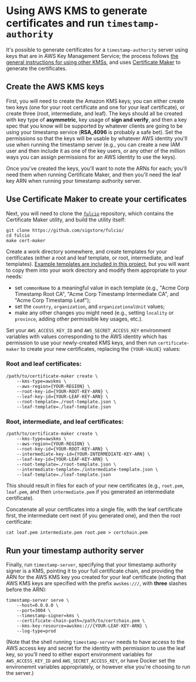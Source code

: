 # Using AWS KMS to generate certificates and run `timestamp-authority`

It's possible to generate certificates for a `timestamp-authority` server using keys that are in AWS Key Management Service; the process follows [the general instructions for using other KMSs](https://github.com/sigstore/timestamp-authority/tree/main?tab=readme-ov-file#other-kmss), and uses [Certificate Maker](https://github.com/sigstore/fulcio/blob/main/docs/certificate-maker.md) to generate the certificates.

## Create the AWS KMS keys

First, you will need to create the Amazon KMS keys; you can either create two keys (one for your root certificate and one for your leaf certificate), or create three (root, intermediate, and leaf). The keys should all be created with key type of **asymmetric**, key usage of **sign and verify**, and then a key spec that you know will be supported by whatever clients are going to be using your timestamp service (**RSA_4096** is probably a safe bet). Set the permissions so that the keys will be usable by whatever AWS identity you'll use when running the timestamp server (e.g., you can create a new IAM user and then include it as one of the key users, or any other of the million ways you can assign permissions for an AWS identity to use the keys).

Once you've created the keys, you'll want to note the ARNs for each; you'll need them when running Certificate Maker, and then you'll need the leaf key ARN when running your timestamp authority server.

## Use Certificate Maker to create your certificates

Next, you will need to clone the [`fulcio`](https://github.com/sigstore/fulcio/) repository, which contains the Certificate Maker utility, and build the utility itself:

```
git clone https://github.com/sigstore/fulcio/
cd fulcio
make cert-maker
```

Create a work directory somewhere, and create templates for your certificates (either a root and leaf template, or root, intermediate, and leaf templates). [Example templates are included in this project](https://github.com/sigstore/timestamp-authority/tree/main/pkg/certmaker/templates), but you will want to copy them into your work directory and modify them appropriate to your needs:

* set `commonName` to a meaningful value in each template (e.g., "Acme Corp Timestamp Root CA", "Acme Corp Timestamp Intermediate CA", and "Acme Corp Timestamp Leaf");
* set the `country`, `organization`, and `organizationalUnit` values;
* make any other changes you might need (e.g., setting `locality` or `province`, adding other permissible key usages, etc.).

Set your `AWS_ACCESS_KEY_ID` and `AWS_SECRET_ACCESS_KEY` environment variables with values corresponding to the AWS identity which has permission to use your newly-created KMS keys, and then run `certificate-maker` to create your new certificates, replacing the `{YOUR-VALUE}` values:

### Root and leaf certificates:

```
/path/to/certificate-maker create \
	--kms-type=awskms \
	--aws-region={YOUR-REGION} \
	--root-key-id={YOUR-ROOT-KEY-ARN} \
	--leaf-key-id={YOUR-LEAF-KEY-ARN} \
	--root-template=./root-template.json \
	--leaf-template=./leaf-template.json
```

### Root, intermediate, and leaf certificates:

```
/path/to/certificate-maker create \
	--kms-type=awskms \
	--aws-region={YOUR-REGION} \
	--root-key-id={YOUR-ROOT-KEY-ARN} \
	--intermediate-key-id={YOUR-INTERMEDIATE-KEY-ARN} \
	--leaf-key-id={YOUR-LEAF-KEY-ARN} \
	--root-template=./root-template.json \
	--intermediate-template=./intermediate-template.json \
	--leaf-template=./leaf-template.json
```
This should result in files for each of your new certificates (e.g., `root.pem`, `leaf.pem`, and then `intermediate.pem` if you generated an intermediate certificate).

Concatenate all your certificates into a single file, with the leaf certificate first, the intermediate cert next (if you generated one), and then the root certificate:

```
cat leaf.pem intermediate.pem root.pem > certchain.pem
```

## Run your timestamp authority server

Finally, run `timestamp-server`, specifying that your timestamp authority signer is a KMS, pointing it to your full certificate chain, and providing the ARN for the AWS KMS key you created for your leaf certificate (noting that AWS KMS keys are specified with the prefix `awskms:///`, with **three** slashes before the ARN):

```
timestamp-server serve \
	--host=0.0.0.0 \
	--port=3004 \
	--timestamp-signer=kms \
	--certificate-chain-path=/path/to/certchain.pem \
	--kms-key-resource=awskms:///{YOUR-LEAF-KEY-ARN} \
	--log-type=prod
```

(Note that the shell running `timestamp-server` needs to have access to the AWS access key and secret for the identity with permission to use the leaf key, so you'll need to either export environment variables for `AWS_ACCESS_KEY_ID` and `AWS_SECRET_ACCESS_KEY`, or have Docker set the environemnt variables appropriately, or however else you're choosing to run the server.)

